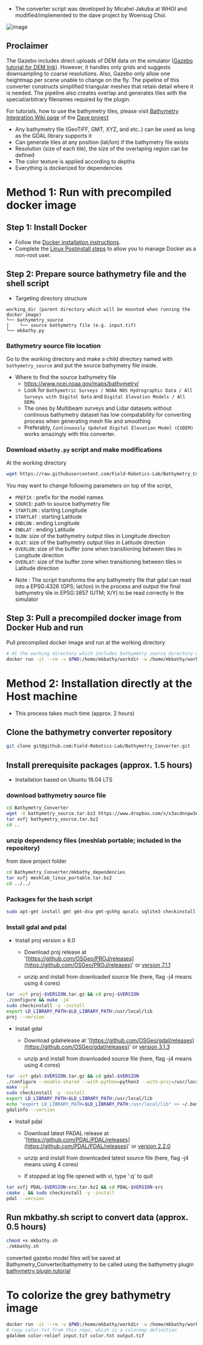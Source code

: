 * The converter script was developed by Micahel Jakuba at WHOI and modified/implemented to the dave project by Woensug Choi.

![image](https://user-images.githubusercontent.com/7955120/149531647-2ba86a11-955d-4684-9d0b-bd53ea0fec3d.png)

## Proclaimer
The Gazebo includes direct uploads of DEM data on the simulator ([Gazebo tutorial for DEM link](http://gazebosim.org/tutorials?tut=dem&cat=build_world)). However, it handles only grids and suggests downsampling to coarse resolutions. Also, Gazebo only allow one heightmap per scene unable to change on the fly. The pipeline of this converter constructs simplified triangular meshes that retain detail where it is needed. The pipeline also creates overlap and generates tiles with the special/arbitrary filenames required by the plugin.

For tutorials, how to use the bathymetry tiles, please visit [Bathymetry Integration Wiki page](https://github.com/Field-Robotics-Lab/dave/wiki/Bathymetry-Integration) of the [Dave project](https://github.com/Field-Robotics-Lab/dave/wiki)

- Any bathymetry file (GeoTiFF, GMT, XYZ, and etc..) can be used as long as the GDAL library supports it
- Can generate tiles at any position (lat/lon) if the bathymetry file exists
- Resolution (size of each tile), the size of the overlaping region can be defined
- The color texture is applied according to depths
- Everything is dockerized for dependencies

# Method 1: Run with precompiled docker image

## Step 1: Install Docker
* Follow the [Docker installation instructions](https://docs.docker.com/engine/install/ubuntu/).
* Complete the [Linux Postinstall steps](https://docs.docker.com/engine/install/linux-postinstall/) to allow you to manage Docker as a non-root user.

## Step 2: Prepare source bathymetry file and the shell script
- Targeting directory structure
```
working_dir (parent directory which will be mounted when running the docker image)
└── bathymetry_source
|    └── source bathymetry file (e.g. input.tif)
└── mkbathy.py
```

### Bathymetry source file location
Go to the working directory and make a child directory named with `bathymetry_source` and put the source bathymetry file inside.
- Where to find the source bathymetry file
  - https://www.ncei.noaa.gov/maps/bathymetry/
  - Look for `Bathymetric Surveys / NOAA NOS Hydrographic Data / All Surveys with Digital Data` and `Digital Elevation Models / All DEMs`
  - The ones by Multibeam surveys and Lidar datasets without continous bathymetry dataset has low compatability for converting process when generating mesh file and smoothing
  - Preferably, `Continuously Updated Digital Elevation Model (CUDEM)` works amazingly with this converter.

### Download `mkbathy.py` script and make modifications
At the working directory
```bash
wget https://raw.githubusercontent.com/Field-Robotics-Lab/Bathymetry_Converter/master/mkbathy.py
```
You may want to change following parameters on top of the script,
- `PREFIX` : prefix for the model names
- `SOURCE`: path to source bathymetry file
- `STARTLON` : starting Longitude
- `STARTLAT` : starting Latitude
- `ENDLON` : ending Longitude
- `ENDLAT` : ending Latitude
- `DLON`: size of the bathymetry output tiles in Longitude direction
- `DLAT`: size of the bathymetry output tiles in Latitude direction
- `OVERLON`: size of the buffer zone when transitioning between tiles in Longitude direction
- `OVERLAT`: size of the buffer zone when transitioning between tiles in Latitude direction

* Note : The script transforms the any bathymetry file that gdal can read into a EPSG:4326 (GPS; lat/lon) in the process and output the final bathymetry tile in EPSG:3857 (UTM; X/Y) to be read correctly in the simulator

## Step 3: Pull a precompiled docker image from Docker Hub and run
Pull precompiled docker image and run at the working directory
```bash
# At the working directory which includes bathymetry_source directory with source bathymetry file inside
docker run -it --rm -v $PWD:/home/mkbathy/workdir -w /home/mkbathy/workdir bathymetry_converter:release python mkbathy.py
```

# Method 2: Installation directly at the Host machine
* This process takes much time (approx. 2 hours)

## Clone the bathymetry converter repository
```bash
git clone git@github.com:Field-Robotics-Lab/Bathymetry_Converter.git
```

## Install prerequisite packages (approx. 1.5 hours)
* Installation based on Ubuntu 18.04 LTS

### download bathymetry source file
```bash
cd Bathymetry_Converter
wget -O bathymetry_source.tar.bz2 https://www.dropbox.com/s/x3acdnnpw3ej9b4/bathymetry_source.tar.bz2?dl=1
tar xvfj bathymetry_source.tar.bz2
cd ..
```

### unzip dependency files (meshlab portable; included in the repository)
from dave project folder
```bash
cd Bathymetry_Converter/mkbathy_dependencies
tar xvfj meshlab_linux_portable.tar.bz2
cd ../../
```

### Packages for the bash script

```bash
sudo apt-get install gmt gmt-dcw gmt-gshhg apcalc sqlite3 checkinstall libudunits2-dev libgdal-dev libgeos-dev libproj-dev
```

### Install gdal and pdal

- Install proj version ≥ 6.0

     - Download proj release at '[https://github.com/OSGeo/PROJ/releases](https://github.com/OSGeo/PROJ/releases)' or [version 7.1.1](https://www.dropbox.com/s/4rjx9vutlezt0yx/proj-7.1.1.tar.gz?dl=1)

     - unzip and install from downloaded source file (here, flag -j4 means using 4 cores)

```bash
tar -xzf proj-$VERSION.tar.gz && cd proj-$VERSION
./configure && make -j4
sudo checkinstall -y -install
export LD_LIBRARY_PATH=$LD_LIBRARY_PATH:/usr/local/lib
proj --version
```

- Install gdal

     - Download gdalrelease at '[https://github.com/OSGeo/gdal/releases](https://github.com/OSGeo/gdal/releases)' or [version 3.1.3](https://www.dropbox.com/s/uucd3qwee43bhj9/gdal-3.1.3.tar.gz?dl=1)

     - unzip and install from downloaded source file (here, flag -j4 means using 4 cores)

```bash
tar -xzf gdal-$VERSION.tar.gz && cd gdal-$VERSION
./configure --enable-shared --with-python=python3 --with-proj=/usr/local
make -j4
sudo checkinstall -y -install
export LD_LIBRARY_PATH=$LD_LIBRARY_PATH:/usr/local/lib
echo "export LD_LIBRARY_PATH=$LD_LIBRARY_PATH:/usr/local/lib" >> ~/.bashrc
gdalinfo --version
```

- Install pdal

     - Download latest PADAL release at '[https://github.com/PDAL/PDAL/releases](https://github.com/PDAL/PDAL/releases)' or [version 2.2.0](https://www.dropbox.com/s/27qt50yh86exo9c/PDAL-2.2.0-src.tar.bz2?dl=1)

     - unzip and install from downloaded latest source file (here, flag -j4 means using 4 cores)

     * if stopped at log file opened with vi, type ':q' to quit

```bash
tar xvfj PDAL-$VERSION-src.tar.bz2 && cd PDAL-$VERSION-src
cmake . && sudo checkinstall -y -install
pdal --version
```

## Run mkbathy.sh script to convert data (approx. 0.5 hours)

```bash
chmod +x mkbathy.sh
./mkbathy.sh
```
converted gazebo model files will be saved at Bathymetry_Converter/bathymetry to be called using the bathymetry plugin [bathymetry plugin tutorial](https://github.com/Field-Robotics-Lab/dave/wiki/Bathymetry-Integration)


# To colorize the grey bathymetry image
```bash
docker run -it --rm -v $PWD:/home/mkbathy/workdir -w /home/mkbathy/workdir woensugchoi/bathymetry_converter:release bash
# copy color.txt from this repo, which is a colormap definition
gdaldem color-relief input.tif color.txt output.tif
```
